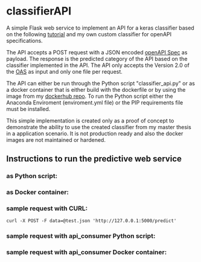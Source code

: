 # classifierAPI
A simple Flask web service to implement an API for a keras classifier based on the following [tutorial](https://blog.keras.io/building-a-simple-keras-deep-learning-rest-api.html) and my own custom classifier for openAPI specifications. 

The API accepts a POST request with a JSON encoded [openAPI Spec]() as payload. The response is the predicted category of the API based on the classifier implemented in the API. The API only accepts the Version 2.0 of the [OAS]() as input and only one file per request. 

The API can either be run through the Python script "classifier_api.py" or as a docker container that is either build with the dockerfile or by using the image from my [dockerhub repo](). To run the Python script either the Anaconda Enviroment (enviroment.yml file) or the PIP requirements file must be installed.

This simple implementation is created only as a proof of concept to demonstrate the ability to use the created classifier from my master thesis in a application scenario. It is not production ready and also the docker images are not maintained or hardened. 

## Instructions to run the predictive web service

### as Python script:

### as Docker container:

### sample request with CURL:
`curl -X POST -F data=@test.json 'http://127.0.0.1:5000/predict'`

### sample request with api_consumer Python script:

### sample request with api_consumer Docker container: